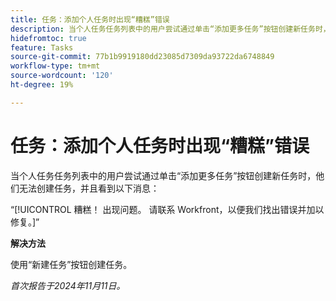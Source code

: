 ```yaml
---
title: 任务：添加个人任务时出现“糟糕”错误
description: 当个人任务任务列表中的用户尝试通过单击“添加更多任务”按钮创建新任务时，他们无法创建任务，并且看到错误消息。 有解决方法可用。
hidefromtoc: true
feature: Tasks
source-git-commit: 77b1b9919180dd23085d7309da93722da6748849
workflow-type: tm+mt
source-wordcount: '120'
ht-degree: 19%

---
```



# 任务：添加个人任务时出现“糟糕”错误

当个人任务任务列表中的用户尝试通过单击“添加更多任务”按钮创建新任务时，他们无法创建任务，并且看到以下消息：

“[!UICONTROL 糟糕！ 出现问题。 请联系 Workfront，以便我们找出错误并加以修复。]”

**解决方法**

使用“新建任务”按钮创建任务。

_首次报告于2024年11月11日。_
